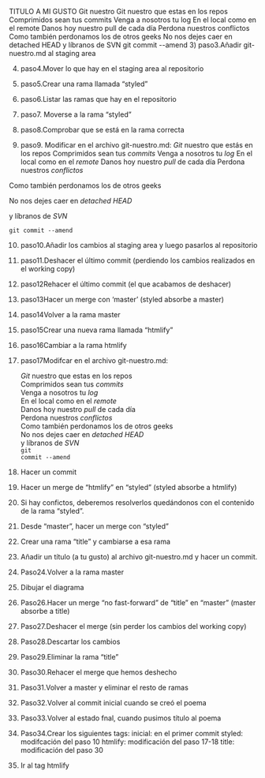 
TITULO A MI GUSTO Git nuestro
Git nuestro que estas en los repos Comprimidos sean tus commits Venga a nosotros tu log
En el local como en el remote Danos hoy nuestro pull de cada día Perdona nuestros conflictos
Como también perdonamos los de otros geeks No nos dejes caer en detached HEAD
y líbranos de SVN git commit --amend
3)	paso3.Añadir git-nuestro.md al staging area

4)	paso4.Mover lo que hay en el staging area al repositorio

5)	paso5.Crear una rama llamada “styled”

6)	paso6.Listar las ramas que hay en el repositorio

7)	paso7. Moverse a la rama “styled”

8)	paso8.Comprobar que se está en la rama correcta

9)	paso9. Modificar en el archivo git-nuestro.md: *Git* nuestro que estás en los repos Comprimidos sean tus *commits* Venga a nosotros tu *log*
En el local como en el *remote* Danos hoy nuestro *pull* de cada día Perdona nuestros *conflictos*
 
Como también perdonamos los de otros geeks

No nos dejes caer en *detached HEAD*

y líbranos de *SVN*

`git commit --amend`

10)	paso10.Añadir los cambios al staging area y luego pasarlos al repositorio

11)	paso11.Deshacer el último commit (perdiendo los cambios realizados en el working copy)

12)	paso12Rehacer el último commit (el que acabamos de deshacer)

13)	paso13Hacer un merge con ‘master’ (styled absorbe a master)

14)	paso14Volver a la rama master

15)	paso15Crear una nueva rama llamada “htmlify”

16)	paso16Cambiar a la rama htmlify

17)	paso17Modifcar en el archivo git-nuestro.md: <p><em>Git</em> nuestro que estas en los repos<br /> Comprimidos sean tus <em>commits</em><br /> Venga a nosotros tu <em>log</em><br />
En el local como en el <em>remote</em><br /> Danos hoy nuestro <em>pull</em> de cada día<br /> Perdona nuestros <em>conflictos</em><br /> Como también perdonamos los de otros geeks<br />
No nos dejes caer en <em>detached HEAD</em><br /> y líbranos de <em>SVN</em><br />
<code>git commit --amend</code></p>

18)	Hacer un commit

19)	Hacer un merge de “htmlify” en “styled” (styled absorbe a htmlify)

20)	Si hay confictos, deberemos resolverlos quedándonos con el contenido de la rama “styled”.

21)	Desde “master”, hacer un merge con “styled”

22)	Crear una rama “title” y cambiarse a esa rama

23)	Añadir un título (a tu gusto) al archivo git-nuestro.md y hacer un commit.
 
24)	Paso24.Volver a la rama master

25)	Dibujar el diagrama

26)	Paso26.Hacer un merge “no fast-forward” de “title” en “master” (master absorbe a title)

27)	Paso27.Deshacer el merge (sin perder los cambios del working copy)

28)	Paso28.Descartar los cambios

29)	Paso29.Eliminar la rama “title”

30)	Paso30.Rehacer el merge que hemos deshecho

31)	Paso31.Volver a master y eliminar el resto de ramas

32)	Paso32.Volver al commit inicial cuando se creó el poema

33)	Paso33.Volver al estado fnal, cuando pusimos título al poema

34)	Paso34.Crear los siguientes tags: inicial: en el primer commit styled: modifcación del paso 10 htmlify: modificación del paso 17-18 title: modificación del paso 30
35)	Ir al tag htmlify


